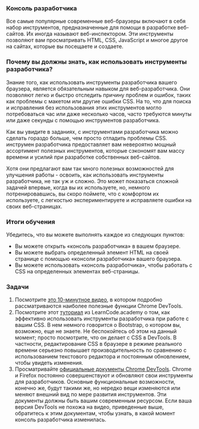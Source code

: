 ### Консоль разработчика

Все самые популярные современные веб-браузеры включают в себя набор инструментов, предназначенные для помощи
в разработке веб-сайтов. Их иногда называют веб-инспектором.
Эти инструменты позволяют вам просматривать HTML, CSS, JavaScript и многое другое на сайтах,
которые вы посещаете и создаете.

### Почему вы должны знать, как использовать инструменты разработчика?

Знание того, как использовать инструменты разработчика вашего браузера, является обязательным навыком для
веб-разработчика. Они позволяют легко и быстро отследить причину проблем и ошибок, таких как проблемы с макетом или другие ошибки CSS.
На то, что для поиска и исправления без использования этих инструментов могло потребоваться час или даже несколько часов, часто требуются
минуты или даже секунды с помощью инструментов разработчика.

Как вы увидите в заданиях, с инструментами разработчика можно сделать гораздо больше, чем просто отладить проблемы CSS.
инструмен разработчика предоставляет вам невероятно мощный ассортимент полезных инструментов, которые сэкономят вам массу времени и усилий при разработке собственных веб-сайтов.

Хотя они предлагают вам так много полезных возможностей для улучшения работы - освоить, как использовать инструменты
разработчика, не так уж и сложно. Это может показаться сложной задачей впервые, когда вы их используете,
но, немного потренировавшись, вы скоро поймете, что с комфортом их используете, с легкостью экспериментируете и исправляете ошибки на своих веб-страницах.

### Итоги обучения
Убедитесь, что вы можете выполнять каждое из следующих пунктов:

* Вы можете открыть «консоль разработчика» в вашем браузере.
* Вы можете выбрать определенный элемент HTML на своей странице с помощью «консоли разработчика» вашего браузера.
* Вы можете использовать «консоль разработчика», чтобы работать с CSS на определенных элементах веб-страницы.

### Задачи
<div class="lesson-content__panel" markdown="1">

 1. Посмотрите [это 10-минутное видео](https://www.youtube.com/watch?v=wcFnnxfA70g), в котором подробно рассматриваются наиболее полезные функции Chrome DevTools.
 2. Посмотрите этот [туториал](https://www.youtube.com/watch?v=Z3HGJsNLQ1E) из LearnCode.academy о том, как эффективно использовать инструменты разработчика при работе с вашим CSS. В нем немного говорится о Bootstrap, о котором вы, возможно, еще не знаете. Не беспокойтесь об этом на данный момент; просто посмотрите, что он делает с CSS в DevTools. В частности, редактирование CSS в браузере в режиме реального времени серьезно повышает производительность по сравнению с использованием текстового редактора и постоянным обновлением, чтобы увидеть изменения.
 3. Просматривайте [официальные документы Chrome DevTools](https://developers.google.com/web/tools/chrome-devtools/). Chrome и Firefox постоянно совершенствуют и обновляют свои инструменты для разработчиков. Основные функциональные возможности, конечно же, будут такими же, но нередко вещи изменяются или меняют внешний вид по мере развития инструментов. Эти документы должны быть вашим современным ресурсом. Если ваша версия DevTools не похожа на видео, приведенные выше, обратитесь к этим документам, чтобы узнать, в какой момент консоль разработчика изменилась.

</div>